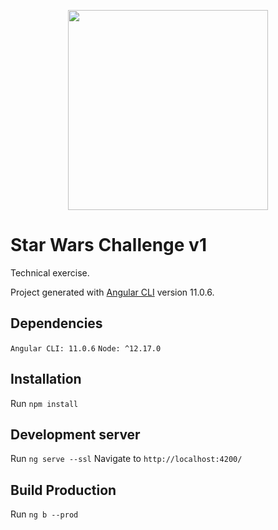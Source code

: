 <p align="center">
    <img width="320px" src="https://upload.wikimedia.org/wikipedia/commons/thumb/6/6c/Star_Wars_Logo.svg/320px-Star_Wars_Logo.svg.png
">
</p>

# Star Wars Challenge v1

Technical exercise.

Project generated with [Angular CLI](https://github.com/angular/angular-cli) version 11.0.6.

## Dependencies

```Angular CLI: 11.0.6```
```Node: ^12.17.0```

## Installation

Run `npm install`

## Development server

Run `ng serve --ssl`
Navigate to ```http://localhost:4200/```

## Build Production

Run `ng b --prod`
